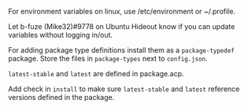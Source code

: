 For environment variables on linux, use /etc/environment or ~/.profile.

Let b-fuze (Mike32)#9778 on Ubuntu Hideout know if you can update variables without logging in/out.

For adding package type definitions install them as a `package-typedef` package. Store the files in `package-types` next to `config.json`.

`latest-stable` and `latest` are defined in package.acp.

Add check in `install` to make sure `latest-stable` and `latest` reference versions defined in the package.
